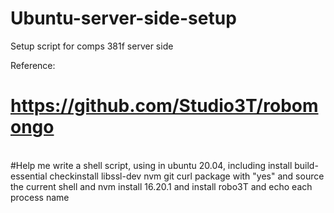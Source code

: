 # Ubuntu-server-side-setup
Setup script for comps 381f server side

Reference:
# https://github.com/Studio3T/robomongo
\
#Help me write a shell script, using in ubuntu 20.04, including install build-essential checkinstall libssl-dev nvm git curl package with "yes" and source the current shell and nvm install 16.20.1 and install robo3T and echo each process name
